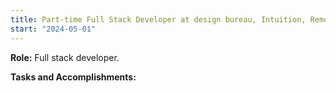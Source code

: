 ```yaml
---
title: Part-time Full Stack Developer at design bureau, Intuition, Remote
start: "2024-05-01"
---
```

**Role:** Full stack developer.

**Tasks and Accomplishments:**


